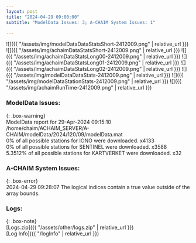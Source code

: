 ```yaml
---
layout: post
title: "2024-04-29 09:00:00"
subtitle: "ModelData Issues: 3; A-CHAIM System Issues: 1"

---
```


![]({{ "/assets/img/modelDataDataStatsShort-2412009.png" | relative_url }})
![]({{ "/assets/img/achaimDataStatsShort-2412009.png" | relative_url }})
![]({{ "/assets/img/achaimDataStatsLong00-2412009.png" | relative_url }})
![]({{ "/assets/img/achaimDataStatsLong01-2412009.png" | relative_url }})
![]({{ "/assets/img/achaimDataStatsLong02-2412009.png" | relative_url }})
![]({{ "/assets/img/modelDataDataStats-2412009.png" | relative_url }})
![]({{ "/assets/img/modelDataStationStats-2412009.png" | relative_url }})
![]({{ "/assets/img/achaimRunTime-2412009.png" | relative_url }})


### ModelData Issues:  
  
{: .box-warning}  
 ModelData report for 29-Apr-2024 09:15:10   
 /home/chaim/ACHAIM_SERVER/A-CHAIM/modelData/2024/120/09/modelData.mat   
 0% of all possible stations for IONO were downloaded. x4133   
 0% of all possible stations for SENTINEL were downloaded. x3588   
 5.3512% of all possible stations for KARTVERKET were downloaded. x32   
  
### A-CHAIM System Issues:  
  
{: .box-error}  
2024-04-29 09:28:07 The logical indices contain a true value outside of the array bounds.  

### Logs:  
  
{: .box-note}  
[Logs.zip]({{ "/assets/other/logs.zip" | relative_url }})  
[Log Info]({{ "/logInfo" | relative_url }})  
